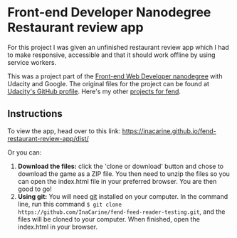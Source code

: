 # Front-end Developer Nanodegree Restaurant review app
For this project I was given an unfinished restaurant review app which I had to make responsive, accessible and that it should work offline by using service workers.

This was a project part of the [Front-end Web Developer nanodegree](https://eu.udacity.com/course/front-end-web-developer-nanodegree--nd001) with Udacity and Google. The original files for the project can be found at [Udacity's GitHub profile](https://github.com/udacity/mws-restaurant-stage-1). Here's my other [projects for fend](https://inacarine.github.io/fend).

## Instructions
To view the app, head over to this link: https://inacarine.github.io/fend-restaurant-review-app/dist/

Or you can:
1. **Download the files:** click the 'clone or download' button and chose to download the game as a ZIP file. You then need to unzip the files so you can open the index.html file in your preferred browser. You are then good to go!
2. **Using git:** You will need [git](https://git-scm.com/) installed on your computer. In the command line, run this command `$ git clone https://github.com/InaCarine/fend-feed-reader-testing.git`, and the files will be cloned to your computer. When finished, open the index.html in your browser.
